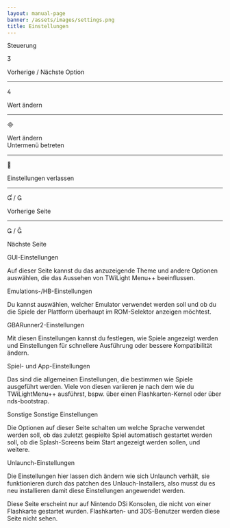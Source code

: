 ```yaml
---
layout: manual-page
banner: /assets/images/settings.png
title: Einstellungen
---
```


<div id="conrols" class="section-title">Steuerung</div>
<div class="section-body">
    <div class="button-action-group">
        <p class="button-action button">&#xE07D;</p>
        <p class="button-action-text">Vorherige / Nächste Option</p>
    </div>
    <hr>
    <div class="button-action-group">
        <p class="button-action button">&#xE07E;</p>
        <p class="button-action-text">Wert ändern</p>
    </div>
    <hr>
    <div class="button-action-group">
        <p class="button-action button">&#xE000;</p>
        <p class="button-action-text">Wert ändern<br>Untermenü betreten</p>
    </div>
    <hr>
    <div class="button-action-group">
        <p class="button-action button">&#xE001;</p>
        <p class="button-action-text">Einstellungen verlassen</p>
    </div>
    <hr>
    <div class="button-action-group">
        <p class="button-action button">&#xE004; / &#xE002;</p>
        <p class="button-action-text">Vorherige Seite</p>
    </div>
    <hr>
    <div class="button-action-group">
        <p class="button-action button">&#xE003; / &#xE005;</p>
        <p class="button-action-text">Nächste Seite</p>
    </div>
</div>

<div id="gui-settings" class="section-title">GUI-Einstellungen</div>
<div class="section-body">
    <p>Auf dieser Seite kannst du das anzuzeigende Theme und andere Optionen auswählen, die das Aussehen von TWiLight Menu++ beeinflussen.</p>
</div>

<div id="emulation-hb-settings" class="section-title">Emulations-/HB-Einstellungen</div>
<div class="section-body">
    <p>Du kannst auswählen, welcher Emulator verwendet werden soll und ob du die Spiele der Plattform überhaupt im ROM-Selektor anzeigen möchtest.</p>
</div>

<div id="gbarunner2-settings" class="section-title">GBARunner2-Einstellungen</div>
<div class="section-body">
    <p>Mit diesen Einstellungen kannst du festlegen, wie Spiele angezeigt werden und Einstellungen für schnellere Ausführung oder bessere Kompatibilität ändern.</p>
</div>

<div id="games-and-apps-settings" class="section-title">Spiel- und App-Einstellungen</div>
<div class="section-body">
    <p>Das sind die allgemeinen Einstellungen, die bestimmen wie Spiele ausgeführt werden. Viele von diesen variieren je nach dem wie du TWiLightMenu++ ausführst, bspw. über einen Flashkarten-Kernel oder über nds-bootstrap.</p>
</div>

<div id="misc-settings" class="section-title">Sonstige Sonstige Einstellungen</div>
<div class="section-body">
    <p>Die Optionen auf dieser Seite schalten um welche Sprache verwendet werden soll, ob das zuletzt gespielte Spiel automatisch gestartet werden soll, ob die Splash-Screens beim Start angezeigt werden sollen, und weitere.</p>
</div>

<div id="unlaunch-settings" class="section-title">Unlaunch-Einstellungen</div>
<div class="section-body">
    <p>Die Einstellungen hier lassen dich ändern wie sich Unlaunch verhält, sie funktionieren durch das patchen des Unlauch-Installers, also musst du es neu installieren damit diese Einstellungen angewendet werden.</p>
    <p>Diese Seite erscheint nur auf Nintendo DSi Konsolen, die nicht von einer Flashkarte gestartet wurden. Flashkarten- und 3DS-Benutzer werden diese Seite nicht sehen.</p>
</div>
